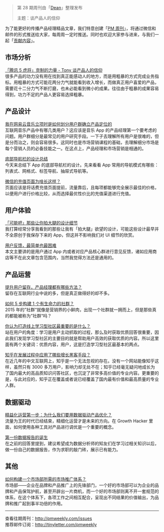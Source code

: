 > 第 28 期周刊由「[Dean](http://pmweekly.com/contributors#dean)」整理发布 
> 
> 主题：谈产品人的信仰

为了能更好的传播产品经理精品文章，我们特意创建「[PM 周刊](http://pmweekly.com/)」，将通过微信和邮件的形式推送给大家，每周周一定时推送。同时也欢迎大家参与进来，与我们一起「[贡献内容](https://github.com/vincent4j/pmweekly.com/issues/new)」。

## 市场分析

[「腾讯 5 虎将」克制的力量 - Tony 谈产品人的信仰](http://mp.weixin.qq.com/s?__biz=MzA3MzA4NjgxMg==&mid=2651831122&idx=1&sn=82b5f21cd8c8b8f668bf477ca5deedc0&scene=23&srcid=0526XLdaDXzPiQUTkAb7vhQ8#rd)  
很多产品的功力没有用在找到真正能感动人的地方，而是用粗暴的方式完成业务指标。用粗暴的方式可能花两分力气就能看到收入增长，而做真正用户喜爱的产品，需要花十二分力气不断打磨，也未必能看到微小的成果。往往由于粗暴的成果容易得到，功力不足的产品人更容易选择粗暴。

## 产品设计

[我在网易云音乐立项时是如何划分用户群确立产品定位的](http://www.pmcaff.com/article?id=230349279143040&from=groupmessage&isappinstalled=1)   
互联网音乐产品中有哪几类用户？这应该是音乐 App 的产品经理第一个要考虑的问题。用户群细分是最常见的用户研究手段。一下子去理解所有用户是很难的，但是分而治之，则会容易很多。这同时也是市场营销课程的基础，去理解细分市场是每个营销人员的必备技能之一。在这点上，产品经理和市场营销是相通的。

[底部导航栏的设计总结](http://mp.weixin.qq.com/s?__biz=MjM5NTQ5MjIyMA==&mid=2654536955&idx=2&sn=02174e55037a25398bec8cac11cdc5d4&scene=23&srcid=052683DIQmLQwWzQTCFBsUjE#rd)  
今天来总结下 App 的底部导航栏的设计。先来看看 App 常用的导航模式有哪些：列表式、网格式、标签导航、抽屉式导航等。

[微信的充值页面为啥长这样？](http://mp.weixin.qq.com/s?__biz=MjM5NDEwMjg2MA==&mid=2650904962&idx=1&sn=d8e4b95b731f64c95c5523eaafb34a0a&scene=23&srcid=0526lIKGCArm3MJCreVA0DiO#rd)  
页面应该是将话费充值页面提前，流量靠后，且每项都能够完全展示最佳的价格，以便用户进行价格比较，从而选择最优性价比的充值渠道进行充值。

## 用户体验

[「可能吧」那些让你拍大腿的设计细节](http://mp.weixin.qq.com/s?__biz=MjM5ODQwMjA4MA==&mid=2649293435&idx=1&sn=0ba631bd5c71ad92d0c6b76c18811b35&scene=23&srcid=0526RPPiXnNjIO0vyE9CrvqM#rd)  
我打算经常分享我看到的那些让我有「拍大腿」欲望的设计，可能这些设计最早并不全原创于我保存下来的 App，但这并不影响我们对 UI 细节的欣赏。

[用户反馈，最简单也最困难](http://www.pmcaff.com/article/index/235182406679680?from=selection)  
本文主要讲的是用户通过 App 内或者对应产品核心群进行意见反馈，诸如应用商店等不在此文章包含范围内，当然我觉得方法还是通用的。

## 产品运营

[提升用户留存，产品经理都有哪些方法？](http://www.pmcaff.com/article/index/227495598348416?from=label&pmc_param%5Blabel_name%5D=UED)  
留存在互联网行业中说的多，但是真正做得好的却不多。

[如何 5 步构建 1 个有生命力的社群？](http://www.pmcaff.com/article/index/2000000000008359)  
2015 年的”社群“就像是营销界的小鲜肉，出现一个社群就一拥而上，但是那些真的都能被称为”社群“吗？

[你认为打造线上学习型社区最重要的是什么？](http://www.pmcaff.com/discuss/answer/227768968933440?from=selection)  
站在用户的角度：学习是用户主动抓取的过程，那么及时获取优质回答很重要，因此我们发现学习型社区的主要目的就是帮助用户高效的获取优质的内容。所以这里面有两个关键词：优质内容，用户，这是打造学习型社区最基本的两点。

[知乎在发展过程中应用了哪些增长黑客手段？](http://mp.weixin.qq.com/s?__biz=MzA4NzA5MzA0OQ==&mid=2653145046&idx=4&sn=53fb38cdbce182d3442af623a298978e&scene=23&srcid=0527WWoYvcRLBbuaIMbzPdEW#rd)  
在近几年的中文互联网上，知乎是一个无法忽视的存在。没有一个网站能像知乎这样，虽然只有 3000 多万用户，影响力却无处不在；知乎已经毫无疑问地成长为了国内最大的高品质知识问答社区，也沉淀了非常多高价值的专业内容。更重要的是，与此对应的，知乎正在覆盖或者说已经覆盖了国内最有价值和最高质量的专业人群。

## 数据驱动

[精益化运营第一步：为什么我们要用数据驱动产品优化？](http://mp.weixin.qq.com/s?__biz=MzI2MTAxOTk5OQ==&mid=2650940691&idx=1&sn=9138baf3d04c62676d5f0ab3d22b5589&scene=23&srcid=0523zYYPDlK46QopFxx96CEL#rd)  
流量为王的时代已经结束，精细化运营才是未来的方向。在 Growth Hacker 里面，如何使用各种工具对产品进行调优是一个重要的概念。

[第一份数据报告的诞生](https://zhuanlan.zhihu.com/p/20256824)  
在之前的回答里提到，建议希望成为数据分析师的知友们在学习过相关知识以后，做一份自己的数据报告，作为求职的敲门砖，展示已有能力。

## 其他

[如何构建一个市场部所需的市场推广体系？](http://mp.weixin.qq.com/s?__biz=MjM5NTQ5MjIyMA==&mid=2654536916&idx=2&sn=3e7a0ac1adca1f51348ab5f55804668a&scene=23&srcid=0524ppR4yDWyhGkPLZOebQii#rd)  
市场部——企业在品牌和产品推广上的先锋部门，一个好的市场部可以为企业的品牌和产品保驾护航，甚至开辟出一片商机，而一个好的市场部则离不开一套规范的体系，在这个体系下，各项工作之间相互配合，呈现出不同结果的价值输出，为品牌和推广起到事半功倍的作用。

---
查看往期周刊：<http://pmweekly.com/issues>     
推荐邮件订阅：<http://tinyletter.com/pmweekly>